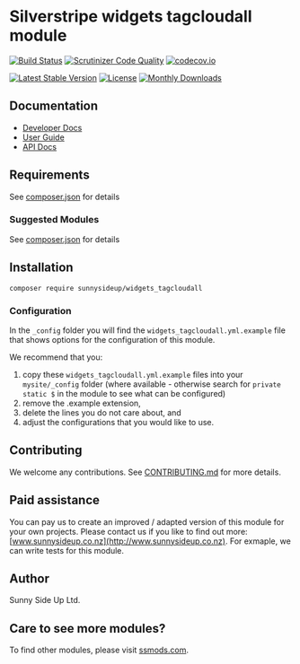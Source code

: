 # Silverstripe widgets tagcloudall module
[![Build Status](https://travis-ci.org/sunnysideup/silverstripe-widgets_tagcloudall.svg?branch=master)](https://travis-ci.org/sunnysideup/silverstripe-widgets_tagcloudall)
[![Scrutinizer Code Quality](https://scrutinizer-ci.com/g/sunnysideup/silverstripe-widgets_tagcloudall/badges/quality-score.png?b=master)](https://scrutinizer-ci.com/g/sunnysideup/silverstripe-widgets_tagcloudall/?branch=master)
[![codecov.io](https://codecov.io/github/sunnysideup/silverstripe-widgets_tagcloudall/coverage.svg?branch=master)](https://codecov.io/github/sunnysideup/silverstripe-widgets_tagcloudall?branch=master)

[![Latest Stable Version](https://poser.pugx.org/sunnysideup/widgets_tagcloudall/version)](https://packagist.org/packages/sunnysideup/widgets_tagcloudall)
[![License](https://poser.pugx.org/sunnysideup/widgets_tagcloudall/license)](https://packagist.org/packages/sunnysideup/widgets_tagcloudall)
[![Monthly Downloads](https://poser.pugx.org/sunnysideup/widgets_tagcloudall/d/monthly)](https://packagist.org/packages/sunnysideup/widgets_tagcloudall)


## Documentation



 * [Developer Docs](docs/en/INDEX.md)
 * [User Guide](docs/en/userguide.md)
 * [API Docs](http://docs.ssmods.com/sunnysideup/widgets_tagcloudall/classes.xhtml)


## Requirements



See [composer.json](composer.json) for details


### Suggested Modules



See [composer.json](composer.json) for details


## Installation


```
composer require sunnysideup/widgets_tagcloudall
```

### Configuration



In the `_config` folder you will find the `widgets_tagcloudall.yml.example`
file that shows options for the configuration of this module.

We recommend that you:

  1. copy these `widgets_tagcloudall.yml.example` files into your
`mysite/_config` folder (where available - otherwise search for `private static $` in the module to see what can be configured)
  2. remove the .example extension,
  3. delete the lines you do not care about, and
  4. adjust the configurations that you would like to use.


## Contributing



We welcome any contributions. See [CONTRIBUTING.md](CONTRIBUTING.md) for more details.

## Paid assistance



You can pay us to create an improved / adapted version of this module for your own projects.  Please contact us if you like to find out more: [www.sunnysideup.co.nz](http://www.sunnysideup.co.nz).  For exmaple, we can write tests for this module.  

## Author



Sunny Side Up Ltd.


## Care to see more modules?

To find other modules, please visit [ssmods.com](http://ssmods.com/).
